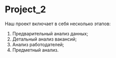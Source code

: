 # Project_2
Наш проект включает в себя несколько этапов:
1. Предварительный анализ данных;
2. Детальный анализ вакансий;
3. Анализ работодателей;
4. Предметный анализ.

